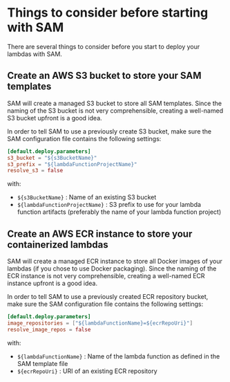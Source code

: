 # Things to consider before starting with SAM

There are several things to consider before you start to deploy your lambdas with SAM.

## Create an AWS S3 bucket to store your SAM templates

SAM will create a managed S3 bucket to store all SAM templates. Since the naming of
the S3 bucket is not very comprehensible, creating a well-named S3 bucket upfront is a good 
idea.

In order to tell SAM to use a previously create S3 bucket, make sure the SAM configuration file contains the following settings:

````toml
[default.deploy.parameters]
s3_bucket = "${s3BucketName}"
s3_prefix = "${lambdaFunctionProjectName}"
resolve_s3 = false
````
with:
* `${s3BucketName}` : Name of an existing S3 bucket
* `${lambdaFunctionProjectName}` : S3 prefix to use for your lambda function artifacts (preferably the name of your lambda function project)

## Create an AWS ECR instance to store your containerized lambdas

SAM will create a managed ECR instance to store all Docker images of your lambdas
(if you chose to use Docker packaging). Since the naming of
the ECR instance is not very comprehensible, creating a well-named ECR instance upfront is a good
idea.

In order to tell SAM to use a previously created ECR repository bucket, make sure the SAM configuration file contains the following settings:

````toml
[default.deploy.parameters]
image_repositories = ["${lambdaFunctionName}=${ecrRepoUri}"]
resolve_image_repos = false
````
with:
* `${lambdaFunctionName}` : Name of the lambda function as defined in the SAM template file
* `${ecrRepoUri}` : URI of an existing ECR repository


